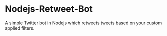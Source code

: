 # Nodejs-Retweet-Bot
A simple Twitter bot in Nodejs which retweets tweets based on your custom applied filters.
